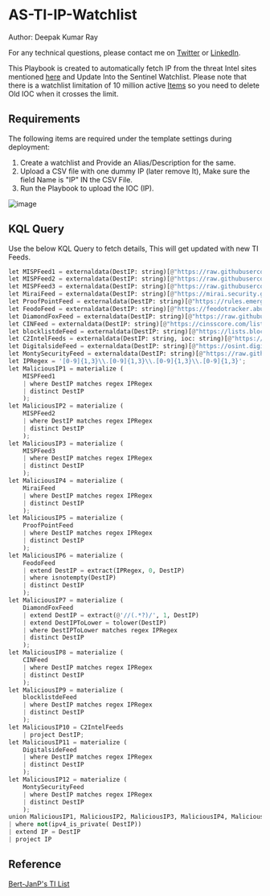 # AS-TI-IP-Watchlist
Author: Deepak Kumar Ray 

For any technical questions, please contact me on [Twitter](https://twitter.com/roydeepakku) or [Linkedln](https://www.linkedin.com/in/deepak2/).

This Playbook is created to automatically fetch IP from the threat Intel sites mentioned [here](https://github.com/Bert-JanP/Open-Source-Threat-Intel-Feeds) and Update Into the Sentinel Watchlist.
Please note that there is a watchlist limitation of 10 million active [Items](https://learn.microsoft.com/en-us/azure/sentinel/sentinel-service-limits#watchlist-limits) so you need to delete Old IOC when it crosses the limit.


## Requirements

The following items are required under the template settings during deployment: 

1. Create a watchlist and Provide an Alias/Description for the same.
2. Upload a CSV file with one dummy IP (later remove It), Make sure the field Name is "IP" IN the CSV File.
3. Run the Playbook to upload the IOC (IP).

![image](https://github.com/deepakray184/Sentinel-Playbooks/assets/22987796/f2d3c002-7790-4205-a163-b468ecbe39bd)


## KQL Query

Use the below KQL Query to fetch details, This will get updated with new TI Feeds.


```python
let MISPFeed1 = externaldata(DestIP: string)[@"https://raw.githubusercontent.com/stamparm/ipsum/master/levels/7.txt"] with (format="txt", ignoreFirstRecord=True);
let MISPFeed2 = externaldata(DestIP: string)[@"https://raw.githubusercontent.com/stamparm/ipsum/master/levels/6.txt"] with (format="txt", ignoreFirstRecord=True);
let MISPFeed3 = externaldata(DestIP: string)[@"https://raw.githubusercontent.com/stamparm/ipsum/master/levels/8.txt"] with (format="txt", ignoreFirstRecord=True);
let MiraiFeed = externaldata(DestIP: string)[@"https://mirai.security.gives/data/ip_list.txt"] with (format="txt", ignoreFirstRecord=True);
let ProofPointFeed = externaldata(DestIP: string)[@"https://rules.emergingthreats.net/blockrules/compromised-ips.txt"] with (format="txt", ignoreFirstRecord=True);
let FeodoFeed = externaldata(DestIP: string)[@"https://feodotracker.abuse.ch/downloads/ipblocklist.csv"] with (format="txt", ignoreFirstRecord=True);
let DiamondFoxFeed = externaldata(DestIP: string)[@"https://raw.githubusercontent.com/pan-unit42/iocs/master/diamondfox/diamondfox_panels.txt"] with (format="txt", ignoreFirstRecord=True);
let CINFeed = externaldata(DestIP: string)[@"https://cinsscore.com/list/ci-badguys.txt"] with (format="txt", ignoreFirstRecord=True);
let blocklistdeFeed = externaldata(DestIP: string)[@"https://lists.blocklist.de/lists/all.txt"] with (format="txt", ignoreFirstRecord=True);
let C2IntelFeeds = externaldata(DestIP: string, ioc: string)[@"https://raw.githubusercontent.com/drb-ra/C2IntelFeeds/master/feeds/IPC2s-30day.csv"] with (format="csv", ignoreFirstRecord=True);
let DigitalsideFeed = externaldata(DestIP: string)[@"https://osint.digitalside.it/Threat-Intel/lists/latestips.txt"] with (format="txt", ignoreFirstRecord=True);
let MontySecurityFeed = externaldata(DestIP: string)[@"https://raw.githubusercontent.com/montysecurity/C2-Tracker/main/data/all.txt"] with (format="txt", ignoreFirstRecord=True);
let IPRegex = '[0-9]{1,3}\\.[0-9]{1,3}\\.[0-9]{1,3}\\.[0-9]{1,3}';
let MaliciousIP1 = materialize (
    MISPFeed1 
    | where DestIP matches regex IPRegex
    | distinct DestIP
    );
let MaliciousIP2 = materialize (
    MISPFeed2 
    | where DestIP matches regex IPRegex
    | distinct DestIP
    );
let MaliciousIP3 = materialize (
    MISPFeed3 
    | where DestIP matches regex IPRegex
    | distinct DestIP
    );
let MaliciousIP4 = materialize (
    MiraiFeed 
    | where DestIP matches regex IPRegex
    | distinct DestIP
    );
let MaliciousIP5 = materialize (
    ProofPointFeed 
    | where DestIP matches regex IPRegex
    | distinct DestIP
    );
let MaliciousIP6 = materialize (
    FeodoFeed 
    | extend DestIP = extract(IPRegex, 0, DestIP)
    | where isnotempty(DestIP)
    | distinct DestIP
    );
let MaliciousIP7 = materialize (
    DiamondFoxFeed 
    | extend DestIP = extract(@'//(.*?)/', 1, DestIP)
    | extend DestIPToLower = tolower(DestIP)
    | where DestIPToLower matches regex IPRegex
    | distinct DestIP
    );
let MaliciousIP8 = materialize (
    CINFeed 
    | where DestIP matches regex IPRegex
    | distinct DestIP
    );
let MaliciousIP9 = materialize (
    blocklistdeFeed 
    | where DestIP matches regex IPRegex
    | distinct DestIP
    );
let MaliciousIP10 = C2IntelFeeds
    | project DestIP;
let MaliciousIP11 = materialize (
    DigitalsideFeed
    | where DestIP matches regex IPRegex
    | distinct DestIP
    );
let MaliciousIP12 = materialize (
    MontySecurityFeed
    | where DestIP matches regex IPRegex
    | distinct DestIP
    );
union MaliciousIP1, MaliciousIP2, MaliciousIP3, MaliciousIP4, MaliciousIP5, MaliciousIP6, MaliciousIP7, MaliciousIP8, MaliciousIP9, MaliciousIP10, MaliciousIP11, MaliciousIP12
| where not(ipv4_is_private( DestIP))
| extend IP = DestIP
| project IP
```

## Reference

[Bert-JanP's TI List](https://github.com/Bert-JanP/Open-Source-Threat-Intel-Feeds)
